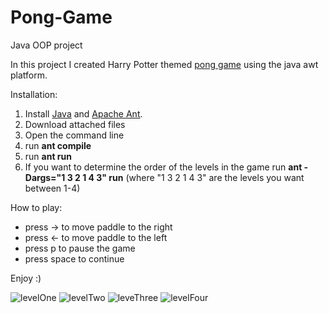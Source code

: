 # Pong-Game
Java OOP project 

In this project I created Harry Potter themed [pong game](https://en.wikipedia.org/wiki/Pong) using the java awt platform.

Installation:
1. Install [Java](https://www.java.com/en/) and [Apache Ant](https://ant.apache.org/manual/install.html).
2. Download attached files
3. Open the command line
4. run **ant compile**
5. run **ant run**
6. If you want to determine the order of the levels in the game run **ant -Dargs="1 3 2 1 4 3" run** (where "1 3 2 1 4 3" are the levels you want between 1-4)

How to play:
- press -> to move paddle to the right
- press <- to move paddle to the left
- press p to pause the game
- press space to continue


Enjoy :)

![levelOne](https://user-images.githubusercontent.com/111457277/185782014-155e4aa5-d0d4-4065-b28a-85985ff45702.gif)
![levelTwo](https://user-images.githubusercontent.com/111457277/185782016-f6f3aef9-86a4-4172-880c-7ee6af5a493c.gif)
![leveThree](https://user-images.githubusercontent.com/111457277/185782019-19a080de-44cf-45fd-ad4b-f34264ffaa43.gif)
![levelFour](https://user-images.githubusercontent.com/111457277/185782021-a1811ecc-d67c-4727-b827-4d16e663642b.gif)
